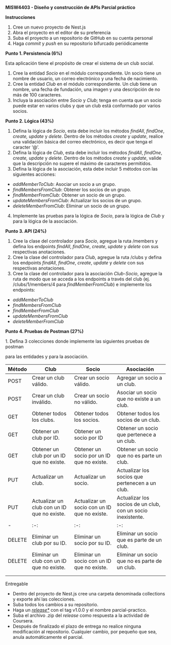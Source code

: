 **MISW4403 - Diseño y construcción de APIs Parcial práctico**

**Instrucciones**

1. Cree un nuevo proyecto de Nest.js
1. Abra el proyecto en el editor de su preferencia
1. Suba el proyecto a un repositorio de GitHub en su cuenta personal
1. Haga *commit* y *push* en su repositorio bifurcado periódicamente

**Punto 1. Persistencia (6%)**

Esta aplicación tiene el propósito de crear el sistema de un club social.

1. Cree la entidad *Socio* en el módulo correspondiente. Un socio tiene un nombre de usuario, un correo electrónico y una fecha de nacimiento.
1. Cree la entidad *Club* en el módulo correspondiente. Un club tiene un nombre, una fecha de fundación, una imagen y una descripción de no más de 100 caracteres.
1. Incluya la asociación entre *Socio* y *Club*; tenga en cuenta que un socio puede estar en varios clubs y que un club está conformado por varios socios.

**Punto 2. Lógica (43%)**

1. Defina la lógica de *Socio*, esta debe incluir los métodos *findAll*, *findOne*, *create, update* y *delete*. Dentro de los métodos *create* y *update*, realice una validación básica del correo electrónico, es decir que tenga el caracter ‘@’.
1. Defina la lógica de *Club*, esta debe incluir los métodos *findAll*, *findOne*, *create, update* y *delete*. Dentro de los métodos *create* y *update*, valide que la descripción no supere el máximo de caracteres permitidos.
1. Defina la lógica de la asociación, esta debe incluir 5 métodos con las siguientes acciones:
- *addMemberToClub*: Asociar un socio a un grupo.
- *findMembersFromClub*: Obtener los socios de un grupo.
- *findMemberFromClub*: Obtener un socio de un grupo.
- *updateMembersFromClub*: Actualizar los socios de un grupo.
- *deleteMemberFromClub*: Eliminar un socio de un grupo.
4. Implemente las pruebas para la lógica de *Socio*, para la lógica de *Club* y para la lógica de la asociación.

**Punto 3. API (24%)**

1. Cree la clase del controlador para *Socio*, agregue la ruta /members y defina los endpoints *findAll*, *findOne*, *create*, *update* y *delete* con sus respectivas anotaciones.
1. Cree la clase del controlador para *Club*, agregue la ruta /clubs y defina los endpoints *findAll*, *findOne*, *create*, *update* y *delete* con sus respectivas anotaciones.
1. Cree la clase del controlador para la asociación *Club-Socio*, agregue la ruta de modo que se acceda a los endpoints a través del club (ej. /clubs/1/members/4 para *findMemberFromClub*) e implemente los endpoints:
- *addMemberToClub*
- *findMembersFromClub*
- *findMemberFromClub*
- *updateMembersFromClub*
- *deleteMemberFromClub*

**Punto 4. Pruebas de Postman (27%)**

1\. Defina 3 colecciones donde implemente las siguientes pruebas de postman

para las entidades y para la asociación.



|**Método**|**Club**|**Socio**|**Asociación**|
| - | - | - | - |
|POST|Crear un club válido.|Crear un socio válido.|Agregar un socio a un club.|
|POST|Crear un club inválido.|Crear un socio no válido.|Asociar un socio que no existe a un club.|
|GET|Obtener todos los clubs.|Obtener todos los socios.|Obtener todos los socios de un club.|
|GET|Obtener un club por ID.|Obtener un socio por ID|Obtener un socio que pertenece a un club.|
|GET|Obtener un club por un ID que no existe.|Obtener un socio por un ID que no existe.|Obtener un socio que no es parte un club.|
|PUT|Actualizar un club.|Actualizar un socio.|Actualizar los socios que pertenecen a un club.|
|PUT|Actualizar un club con un ID que no existe.|Actualizar un socio con un ID que no existe.|Actualizar los socios de un club, con un socio inexistente.|
| - | :-: | :-: | :-: |
|DELETE|Eliminar un club por su ID.|Eliminar un socio por su ID.|Eliminar un socio que es parte de un club.|
|DELETE|Eliminar un club con un ID que no existe.|Eliminar un socio con un ID que no existe.|Eliminar un socio que no es parte de un club.|
|||||
|||||
Entregable

- Dentro del proyecto de Nest.js cree una carpeta denominada collections y exporte ahí las colecciones.
- Suba todos los cambios a su repositorio.
- Haga un *[release*](https://docs.github.com/es/repositories/releasing-projects-on-github/managing-releases-in-a-repository)* con el tag v1.0.0 y el nombre parcial-practico.
- Suba el archivo .zip del *release* como respuesta a la actividad de Coursera.
- Después de finalizado el plazo de entrega no realice ninguna modificación al repositorio. Cualquier cambio, por pequeño que sea, anula automáticamente el parcial.

